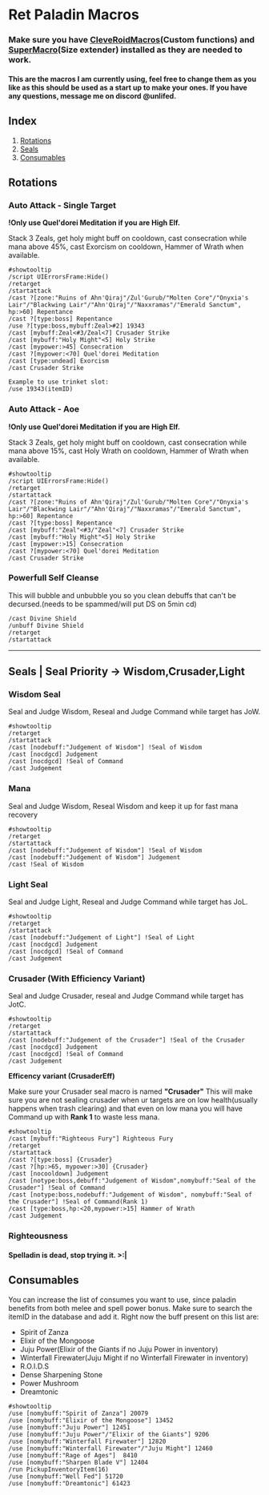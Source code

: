 # Ret Paladin Macros
### Make sure you have [CleveRoidMacros](https://github.com/bhhandley/CleveRoidMacros)(Custom functions) and [SuperMacro](https://github.com/Monteo/SuperMacro)(Size extender) installed as they are needed to work.
#### This are the macros I am currently using, feel free to change them as you like as this should be used as a start up to make your ones. If you have any questions, message me on discord @unlifed.
## Index
 1. [Rotations](#rotations)
 2. [Seals](#seals)
 3. [Consumables](#consumables)

## Rotations
### Auto Attack - Single Target
**!Only use Quel'dorei Meditation if you are High Elf.**

Stack 3 Zeals, get holy might buff on cooldown, cast consecration while mana above 45%, cast Exorcism on cooldown, Hammer of Wrath when available.
```
#showtooltip
/script UIErrorsFrame:Hide()
/retarget
/startattack
/cast ?[zone:"Ruins of Ahn'Qiraj"/Zul'Gurub/"Molten Core"/"Onyxia's Lair"/"Blackwing Lair"/"Ahn'Qiraj"/"Naxxramas"/"Emerald Sanctum", hp:>60] Repentance
/cast ?[type:boss] Repentance
/use ?[type:boss,mybuff:Zeal>#2] 19343
/cast [mybuff:Zeal<#3/Zeal<7] Crusader Strike
/cast [mybuff:"Holy Might"<5] Holy Strike
/cast [mypower:>45] Consecration
/cast ?[mypower:<70] Quel'dorei Meditation
/cast [type:undead] Exorcism
/cast Crusader Strike
```

```
Example to use trinket slot:
/use 19343(itemID)
```
### Auto Attack - Aoe
**!Only use Quel'dorei Meditation if you are High Elf.**

Stack 3 Zeals, get holy might buff on cooldown, cast consecration while mana above 15%, cast Holy Wrath on cooldown, Hammer of Wrath when available.
```
#showtooltip
/script UIErrorsFrame:Hide()
/retarget
/startattack
/cast ?[zone:"Ruins of Ahn'Qiraj"/Zul'Gurub/"Molten Core"/"Onyxia's Lair"/"Blackwing Lair"/"Ahn'Qiraj"/"Naxxramas"/"Emerald Sanctum", hp:>60] Repentance
/cast ?[type:boss] Repentance
/cast [mybuff:"Zeal"<#3/"Zeal"<7] Crusader Strike
/cast [mybuff:"Holy Might"<5] Holy Strike
/cast [mypower:>15] Consecration
/cast ?[mypower:<70] Quel'dorei Meditation
/cast Crusader Strike
```
### Powerfull Self Cleanse 

This will bubble and unbubble you so you clean debuffs that can't be decursed.(needs to be spammed/will put DS on 5min cd)
```
/cast Divine Shield
/unbuff Divine Shield
/retarget
/startattack
```
---
## Seals | Seal Priority -> Wisdom,Crusader,Light
### Wisdom Seal
Seal and Judge Wisdom, Reseal and Judge Command while target has JoW.
```
#showtooltip
/retarget
/startattack
/cast [nodebuff:"Judgement of Wisdom"] !Seal of Wisdom
/cast [nocdgcd] Judgement
/cast [nocdgcd] !Seal of Command
/cast Judgement
```
### Mana

Seal and Judge Wisdom, Reseal Wisdom and keep it up for fast mana recovery
```
#showtooltip
/retarget
/startattack
/cast [nodebuff:"Judgement of Wisdom"] !Seal of Wisdom
/cast [nodebuff:"Judgement of Wisdom"] Judgement
/cast !Seal of Wisdom
```
### Light Seal
Seal and Judge Light, Reseal and Judge Command while target has JoL.
```
#showtooltip
/retarget
/startattack
/cast [nodebuff:"Judgement of Light"] !Seal of Light
/cast [nocdgcd] Judgement
/cast [nocdgcd] !Seal of Command
/cast Judgement
```
### Crusader (With Efficiency Variant)
Seal and Judge Crusader, reseal and Judge Command while target has JotC.
```
#showtooltip
/retarget
/startattack
/cast [nodebuff:"Judgement of the Crusader"] !Seal of the Crusader
/cast [nocdgcd] Judgement
/cast [nocdgcd] !Seal of Command
/cast Judgement
```
**Efficency variant (CrusaderEff)**

Make sure your Crusader seal macro is named **"Crusader"**
This will make sure you are not sealing crusader when ur targets are on low health(usually happens when trash clearing) and that even on low mana you will have Command up with **Rank 1** to waste less mana.
```
#showtooltip
/cast [mybuff:"Righteous Fury"] Righteous Fury
/retarget
/startattack
/cast ?[type:boss] {Crusader}
/cast ?[hp:>65, mypower:>30] {Crusader}
/cast [nocooldown] Judgement
/cast [notype:boss,debuff:"Judgement of Wisdom",nomybuff:"Seal of the Crusader"] !Seal of Command
/cast [notype:boss,nodebuff:"Judgement of Wisdom", nomybuff:"Seal of the Crusader"] !Seal of Command(Rank 1)
/cast [type:boss,hp:<20,mypower:>15] Hammer of Wrath
/cast Judgement
```

### Righteousness 
#### Spelladin is dead, stop trying it. >:|

## Consumables

You can increase the list of consumes you want to use, since paladin benefits from both melee and spell power bonus. Make sure to search the itemID in the database and add it.
Right now the buff present on this list are:
- Spirit of Zanza
- Elixir of the Mongoose
- Juju Power(Elixir of the Giants if no Juju Power in inventory)
- Winterfall Firewater(Juju Might if no Winterfall Firewater in inventory)
- R.O.I.D.S
- Dense Sharpening Stone
- Power Mushroom
- Dreamtonic
```
#showtooltip
/use [nomybuff:"Spirit of Zanza"] 20079
/use [nomybuff:"Elixir of the Mongoose"] 13452
/use [nomybuff:"Juju Power"] 12451
/use [nomybuff:"Juju Power"/"Elixir of the Giants"] 9206
/use [nomybuff:"Winterfall Firewater"] 12820
/use [nomybuff:"Winterfall Firewater"/"Juju Might"] 12460
/use [nomybuff:"Rage of Ages"]  8410
/use [nomybuff:"Sharpen Blade V"] 12404
/run PickupInventoryItem(16)
/use [nomybuff:"Well Fed"] 51720
/use [nomybuff:"Dreamtonic"] 61423
```

